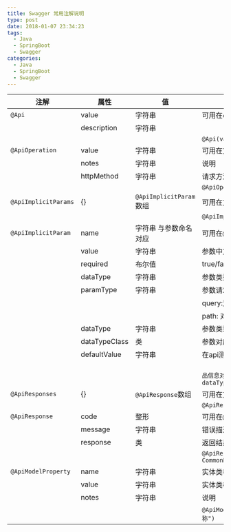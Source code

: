 ```yaml
---
title: Swagger 常用注解说明
type: post
date: 2018-01-07 23:34:23
tags:
  - Java
  - SpringBoot
  - Swagger
categories:
  - Java
  - SpringBoot
  - Swagger
---
```


| **注解**             | **属性**      | **值**                  | **备注**                                                                                                                                           |
| -------------------- | ------------- | ----------------------- | -------------------------------------------------------------------------------------------------------------------------------------------------- |
| `@Api`               | value         | 字符串                  | 可用在`class`头上,`class`描述                                                                                                                      |
|                      | description   | 字符串                  |                                                                                                                                                    |
|                      |               |                         | `@Api(value = "xxx", description = "xxx")`                                                                                                         |
| `@ApiOperation`      | value         | 字符串                  | 可用在方法头上.参数的描述容器                                                                                                                      |
|                      | notes         | 字符串                  | 说明                                                                                                                                               |
|                      | httpMethod    | 字符串                  | 请求方法                                                                                                                                           |
|                      |               |                         | `@ApiOperation(value = "xxx", notes = "xxx", method = "GET")`                                                                                      |
| `@ApiImplicitParams` | {}            | `@ApiImplicitParam`数组 | 可用在方法头上.参数的描述容器                                                                                                                      |
|                      |               |                         | `@ApiImplicitParams({@ApiImplicitParam1,@ApiImplicitParam2,...})`                                                                                  |
| `@ApiImplicitParam`  | name          | 字符串 与参数命名对应   | 可用在`@ApiImplicitParams`里                                                                                                                       |
|                      | value         | 字符串                  | 参数中文描述                                                                                                                                       |
|                      | required      | 布尔值                  | true/false                                                                                                                                         |
|                      | dataType      | 字符串                  | 参数类型                                                                                                                                           |
|                      | paramType     | 字符串                  | 参数请求方式:query/path                                                                                                                            |
|                      |               |                         | query:对应`@RequestParam`传递                                                                                                                      |
|                      |               |                         | path: 对应`@PathVariable`{}path传递                                                                                                                |
|                      | dataType      | 字符串                  | 参数类型                                                                                                                                           |
|                      | dataTypeClass | 类                      | 参数对应的类                                                                                                                                       |
|                      | defaultValue  | 字符串                  | 在api测试中默认值                                                                                                                                  |
|                      |               |                         | `            @ApiImplicitParam(name = "newProduct", value = "商品信息对象", required = true, dataType = "Product", dataTypeClass = Product.class)` |
| `@ApiResponses`      | {}            | `@ApiResponse`数组      | 可用在方法头上.参数的描述容器                                                                                                                      |
|                      |               |                         | `@ApiResponses({@ApiResponse1,@ApiResponse2,...})`                                                                                                 |
| `@ApiResponse`       | code          | 整形                    | 可用在`@ApiResponses`里                                                                                                                            |
|                      | message       | 字符串                  | 错误描述                                                                                                                                           |
|                      | response      | 类                      | 返回结果对应的类                                                                                                                                   |
|                      |               |                         | `@ApiResponse(code = 200, message = "Successful", response = CommonResponse.class)`                                                                |
| `@ApiModelProperty`  | name          | 字符串                  | 实体类参数名称                                                                                                                                     |
|                      | value         | 字符串                  | 实体类参数值                                                                                                                                       |
|                      | notes         | 字符串                  | 说明                                                                                                                                               |
|                      |               |                         | `@ApiModelProperty(name = "name", value = "name", notes = "名称")`                                                                                 |
